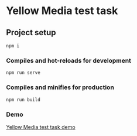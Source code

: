 # Yellow Media test task

## Project setup
```
npm i
```

### Compiles and hot-reloads for development
```
npm run serve
```

### Compiles and minifies for production
```
npm run build
```

### Demo
[Yellow Media test task demo](https://delehach.github.io/test-tasks/yellow-media-demo)
